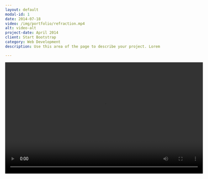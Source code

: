 ```yaml
---
layout: default
modal-id: 1
date: 2014-07-18
video: /img/portfolio/refraction.mp4
alt: video-alt
project-date: April 2014
client: Start Bootstrap
category: Web Development
description: Use this area of the page to describe your project. Lorem ipsum dolor sit amet, consectetur adipisicing elit. Mollitia neque assumenda ipsam nihil, molestias magnam, recusandae quos quis inventore quisquam velit asperiores, vitae? Reprehenderit soluta, eos quod consequuntur itaque. Nam.

---
```


<video width="640" height="360" controls>
  <source src="/img/portfolio/refraction.mp4" type="video/mp4">
  Your browser does not support the video tag.
</video>